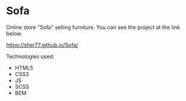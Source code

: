 # Sofa
Online store "Sofa" selling furniture.
You can see the project at the link below.

https://sher77.github.io/Sofa/

Technologies used:
- HTML5
- CSS3
- JS
- SCSS
- BEM
